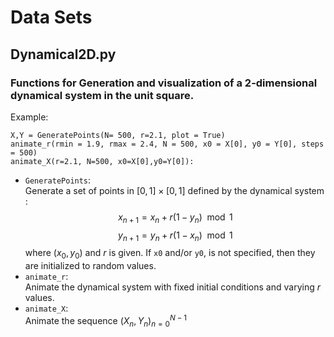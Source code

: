 # Data Sets

## Dynamical2D.py
### Functions for Generation and visualization of a 2-dimensional dynamical system in the unit square.
Example:
```
X,Y = GeneratePoints(N= 500, r=2.1, plot = True)
animate_r(rmin = 1.9, rmax = 2.4, N = 500, x0 = X[0], y0 = Y[0], steps = 500)
animate_X(r=2.1, N=500, x0=X[0],y0=Y[0]):

```
- `GeneratePoints`:<br>
Generate a set of points in $[0,1]\times [0,1]$ defined by the dynamical system :
$$
x_{n+1} = x_n + r(1-y_n) \mod{1}
$$
$$
y_{n+1} = y_n + r(1-x_n) \mod{1}
$$
where $(x_0, y_0)$ and $r$ is given. If `x0` and/or `y0`, is not specified, then they are initialized to random values.<br>
- `animate_r`: <br>
Animate the dynamical system with fixed initial conditions and varying $r$ values.
- `animate_X`: <br>
Animate the sequence $(X_n,Y_n)_{n=0} ^{N-1}$ 
